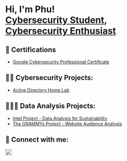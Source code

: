<h1>Hi, I'm Phu! <br/><a href="https://www.linkedin.com/in/phu-chau/">Cybersecurity Student</a>, <a href="https://tryhackme.com/p/MadeEnVietnam">Cybersecurity Enthusiast</a>

<h2>📝 Certifications</h2>

- [Google Cybersecurity Professional Certificate](https://coursera.org/share/1e32a570c2872d0dcda5f921532eccfd)

<h2>👨‍💻 Cybersecurity Projects:</h2>

- [Active Directory Home Lab](https://github.com/PhuChau04/ActiveDirectoryLab)

<h2>🕵🏻‍♂️ Data Analysis Projects:</h2>

- [Intel Project - Data Analysis for Sustainability](https://github.com/PhuChau04/Intel-Project-Data-Analysis-for-Sustainability)
- [The GRAMMYs Project - Website Audience Analysis](https://github.com/PhuChau04/The-GRAMMYs-Project-Website-Audience-Analysis)

<h2> 🤳 Connect with me:</h2>

[<img align="left" alt="JoshMadakor | LinkedIn" width="22px" src="https://cdn.jsdelivr.net/npm/simple-icons@v3/icons/linkedin.svg" />][linkedin]

[linkedin]: https://linkedin.com/in/phu-chau/

<!--
**PhuChau04/PhuChau04** is a ✨ _special_ ✨ repository because its `README.md` (this file) appears on your GitHub profile.

Here are some ideas to get you started:

- 🔭 I’m currently working on ...
- 🌱 I’m currently learning ...
- 👯 I’m looking to collaborate on ...
- 🤔 I’m looking for help with ...
- 💬 Ask me about ...
- 📫 How to reach me: ...
- 😄 Pronouns: ...
- ⚡ Fun fact: ...
-->
